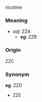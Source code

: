 nicotine
### Meaning
+ _adj_: ZZA
    + __eg__: ZZB

### Origin

ZZC

### Synonym

__eg__: ZZD

+ ZZE



